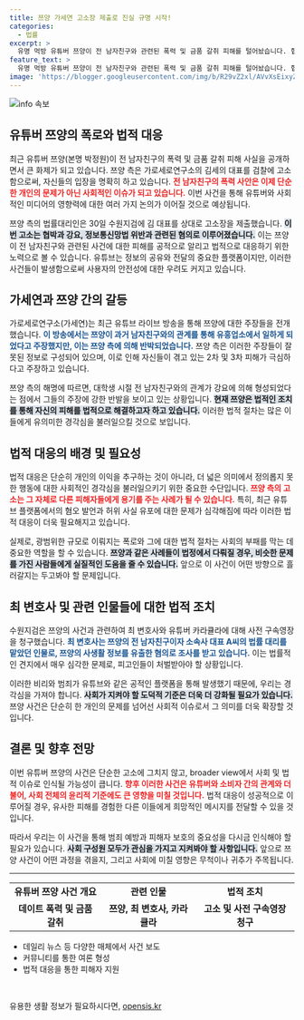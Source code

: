 ```yaml
---
title: 쯔양 가세연 고소장 제출로 진실 규명 시작!
categories:
  - 법률
excerpt: >
  유명 먹방 유튜버 쯔양이 전 남자친구와 관련된 폭력 및 금품 갈취 피해를 털어놨습니다. 협박과 허위사실 유포에 대응하기 위해 법적 조치를 취한 쯔양의 이야기가 더욱 주목받고 있습니다. 클릭해 더 알아보세요!
feature_text: >
  유명 먹방 유튜버 쯔양이 전 남자친구와 관련된 폭력 및 금품 갈취 피해를 털어놨습니다. 협박과 허위사실 유포에 대응하기 위해 법적 조치를 취한 쯔양의 이야기가 더욱 주목받고 있습니다. 클릭해 더 알아보세요!
image: 'https://blogger.googleusercontent.com/img/b/R29vZ2xl/AVvXsEixyZcFfHzMRdzZMjFBmAUKJYCLCGyLL1o632UiGVXcaFdKo_bkvkuCioo0uUKlGfBVcT3P84aROyZIXSBEx3Aw5nCQ3pTgDom1WDC4m8eifvWiAmWEEVb4x6G_l8C0QH225ldMjyaFvpxGEBGNO37VmDTDMHGhJPq73UglMfDca1-0aw/s1600/blogspot.png'
---
```


<p><img src="https://blogger.googleusercontent.com/img/b/R29vZ2xl/AVvXsEixyZcFfHzMRdzZMjFBmAUKJYCLCGyLL1o632UiGVXcaFdKo_bkvkuCioo0uUKlGfBVcT3P84aROyZIXSBEx3Aw5nCQ3pTgDom1WDC4m8eifvWiAmWEEVb4x6G_l8C0QH225ldMjyaFvpxGEBGNO37VmDTDMHGhJPq73UglMfDca1-0aw/s1600/blogspot.png" alt="info 속보" /></p>

<h2 data-ke-size="size26">유튜버 쯔양의 폭로와 법적 대응</h2>

<p data-ke-size="size16">최근 유튜버 쯔양(본명 박정원)이 전 남자친구의 폭력 및 금품 갈취 피해 사실을 공개하면서 큰 화제가 되고 있습니다. 쯔양 측은 가로세로연구소의 김세의 대표를 검찰에 고소함으로써, 자신들의 입장을 명확히 하고 있습니다. <b><span style="color: #ee2323;">전 남자친구의 폭력 사안은 이제 단순한 개인의 문제가 아닌 사회적인 이슈가 되고 있습니다.</span></b> 이번 사건을 통해 유튜버와 사회적인 미디어의 영향력에 대한 여러 가지 논의가 이어질 것으로 예상됩니다.</p>

<p data-ke-size="size16">쯔양 측의 법률대리인은 30일 수원지검에 김 대표를 상대로 고소장을 제출했습니다. <b><span style="background-color: #21538527;">이번 고소는 협박과 강요, 정보통신망법 위반과 관련된 혐의로 이루어졌습니다.</span></b> 이는 쯔양이 전 남자친구와 관련된 사건에 대한 피해를 공적으로 알리고 법적으로 대응하기 위한 노력으로 볼 수 있습니다. 유튜브는 정보의 공유와 전달의 중요한 플랫폼이지만, 이러한 사건들이 발생함으로써 사용자의 안전성에 대한 우려도 커지고 있습니다.</p>

<h2 data-ke-size="size26">가세연과 쯔양 간의 갈등</h2>

<p data-ke-size="size16">가로세로연구소(가세연)는 최근 유튜브 라이브 방송을 통해 쯔양에 대한 주장들을 전개했습니다. <b><span style="color: #1a5490;">이 방송에서는 쯔양이 과거 남자친구와의 관계를 통해 유흥업소에서 일하게 되었다고 주장했지만, 이는 쯔양 측에 의해 반박되었습니다.</span></b> 쯔양 측은 이러한 주장들이 잘못된 정보로 구성되어 있으며, 이로 인해 자신들이 겪고 있는 2차 및 3차 피해가 극심하다고 주장하고 있습니다.</p>

<p data-ke-size="size16">쯔양 측의 해명에 따르면, 대학생 시절 전 남자친구와의 관계가 강요에 의해 형성되었다는 점에서 그들의 주장에 강한 반발을 보이고 있는 상황입니다. <b><span style="background-color: #21538527;">현재 쯔양은 법적인 조치를 통해 자신의 피해를 법적으로 해결하고자 하고 있습니다.</span></b> 이러한 법적 절차는 많은 이들에게 유의미한 경각심을 불러일으킬 것으로 보입니다.</p>

<h2 data-ke-size="size26">법적 대응의 배경 및 필요성</h2>

<p data-ke-size="size16">법적 대응은 단순히 개인의 이익을 추구하는 것이 아니라, 더 넓은 의미에서 정의롭지 못한 행동에 대한 사회적인 경각심을 불러일으키기 위한 중요한 수단입니다. <b><span style="color: #ee2323;">쯔양 측의 고소는 그 자체로 다른 피해자들에게 용기를 주는 사례가 될 수 있습니다.</span></b> 특히, 최근 유튜브 플랫폼에서의 혐오 발언과 허위 사실 유포에 대한 문제가 심각해짐에 따라 이러한 법적 대응이 더욱 필요해지고 있습니다.</p>

<p data-ke-size="size16">실제로, 광범위한 규모로 이뤄지는 폭로와 그에 대한 법적 절차는 사회의 부패를 막는 데 중요한 역할을 할 수 있습니다. <b><span style="background-color: #21538527;">쯔양과 같은 사례들이 법정에서 다뤄질 경우, 비슷한 문제를 가진 사람들에게 실질적인 도움을 줄 수 있습니다.</span></b> 앞으로 이 사건이 어떤 방향으로 흘러갈지는 두고봐야 할 문제입니다.</p>

<h2 data-ke-size="size26">최 변호사 및 관련 인물들에 대한 법적 조치</h2>

<p data-ke-size="size16">수원지검은 쯔양의 사건과 관련하여 최 변호사와 유튜버 카라큘라에 대해 사전 구속영장을 청구했습니다. <b><span style="color: #1a5490;">최 변호사는 쯔양의 전 남자친구이자 소속사 대표 A씨의 법률 대리를 맡았던 인물로, 쯔양의 사생활 정보를 유출한 혐의로 조사를 받고 있습니다.</span></b> 이는 법률적인 견지에서 매우 심각한 문제로, 피고인들이 처벌받아야 할 상황입니다.</p>

<p data-ke-size="size16">이러한 비리와 범죄가 유튜브와 같은 공적인 플랫폼을 통해 발생했기 때문에, 우리는 경각심을 가져야 합니다. <b><span style="background-color: #21538527;">사회가 지켜야 할 도덕적 기준은 더욱 더 강화될 필요가 있습니다.</span></b> 쯔양 사건은 단순히 한 개인의 문제를 넘어선 사회적 이슈로서 그 의미를 더욱 확장할 것입니다.</p>

<h2 data-ke-size="size26">결론 및 향후 전망</h2>

<p data-ke-size="size16">이번 유튜버 쯔양의 사건은 단순한 고소에 그치지 않고, broader view에서 사회 및 법적 이슈로 인식될 가능성이 큽니다. <b><span style="color: #ee2323;">향후 이러한 사건은 유튜버와 소비자 간의 관계와 더불어, 사회 전체의 윤리적 기준에도 큰 영향을 미칠 것입니다.</span></b> 법적 대응이 성공적으로 이루어질 경우, 유사한 피해를 경험한 다른 이들에게 희망적인 메시지를 전달할 수 있을 것입니다.</p>

<p data-ke-size="size16">따라서 우리는 이 사건을 통해 범죄 예방과 피해자 보호의 중요성을 다시금 인식해야 할 필요가 있습니다. <b><span style="background-color: #21538527;">사회 구성원 모두가 관심을 가지고 지켜봐야 할 사항입니다.</span></b> 앞으로 쯔양 사건이 어떤 과정을 겪을지, 그리고 사회에 미칠 영향은 무척이나 귀추가 주목됩니다.</p> 

<hr />

<table style="width: 100%;">
  <tr>
    <td style="text-align: center; height: 17px;"><b>유튜버 쯔양 사건 개요</b></td>
    <td style="text-align: center; height: 17px;"><b>관련 인물</b></td>
    <td style="text-align: center; height: 17px;"><b>법적 조치</b></td>
  </tr>
  <tr>
    <td style="text-align: center; height: 17px;"><b>데이트 폭력 및 금품 갈취</b></td>
    <td style="text-align: center; height: 17px;"><b>쯔양, 최 변호사, 카라큘라</b></td>
    <td style="text-align: center; height: 17px;"><b>고소 및 사전 구속영장 청구</b></td>
  </tr>
</table>

<ul>
  <li>데일리 뉴스 등 다양한 매체에서 사건 보도</li>
  <li>커뮤니티를 통한 여론 형성</li>
  <li>법적 대응을 통한 피해자 지원</li>
</ul>

<p data-ke-size="size16">&nbsp;</p>
유용한 생활 정보가 필요하시다면, <a href="https://opensis.kr" rel="dofollow">opensis.kr</a>


